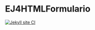 # EJ4HTMLFormulario
[![Jekyll site CI](https://github.com/TemoF24/EJ4HTMLFormulario/actions/workflows/jekyll-docker.yml/badge.svg)](https://github.com/TemoF24/EJ4HTMLFormulario/actions/workflows/jekyll-docker.yml)
